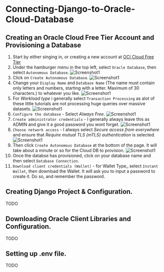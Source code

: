 # Connecting-Django-to-Oracle-Cloud-Database
## Creating an Oracle Cloud Free Tier Account and Provisioning a Database

1. Start by either singing in, or creating a new account at [OCI Cloud Free Tier](https://www.oracle.com/ca-en/cloud/free/)
2. Under the hamburger menu in the top left, select `Oracle Database`, then select `Autonomous Database`.
![Screenshot1](../assets/img1.png?raw=true)
3. Click on `Create Autonomous Database`.
![Screenshot1](../assets/img2.png?raw=true)
4. Change your `Display Name` and `Database Name` (The name must contain only letters and numbers, starting with a letter. Maximum of 30 characters.) to whatever you like.
![Screenshot1](../assets/img3.png?raw=true)
5. For _Workload type_ i generally select `Transaction Processing` as alot of these little tutorials are not processing huge queries over massive datasets.
![Screenshot1](../assets/img4.png?raw=true)
6. `Configure the database` - Select _Always Free_.
![Screenshot1](../assets/img5.png?raw=true)
7. `Create administrator credentials` - I generally always leave this as ADMIN and give it a good password you wont forget.
![Screenshot1](../assets/img6.png?raw=true)
8. `Choose network access` - I always select _Secure access from everywhere_ and ensure that _Require mutual TLS (mTLS) authentication_ is selected.
![Screenshot1](../assets/img7.png?raw=true)
9. Then click `Create Autonomous Database` at the bottom of the page. It will take about a minute or so for the Cloud DB to provision.
![Screenshot1](../assets/img8.png?raw=true)
10. Once the databse has provisioned, click on your database name and then select `Database Connection`.
11. `Download client credentials (Wallet)` - for Wallet Type_ select `Instant Wallet`, then download the Wallet. It will ask you to input a password to create it. Do so, and remember the password.

## Creating Django Project & Configuration.
TODO

## Downloading Oracle Client Libraries and Configuration.
TODO

## Setting up .env file.
TODO
